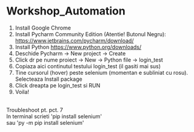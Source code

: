 # Workshop_Automation

1. Install Google Chrome </br>
2. Install Pycharm Community Edition (Atentie! Butonul Negru): https://www.jetbrains.com/pycharm/download/ </br>
3. Install Python https://www.python.org/downloads/ </br>
4. Deschide Pycharm -> New project -> Create </br>
5. Click dr pe nume proiect -> New -> Python file -> login_test </br>
6. Copiaza aici continutul testului login_test (il gasiti mai sus) </br>
7. Tine cursorul (hover) peste selenium (momentan e subliniat cu rosu). Selecteaza Install package </br>
9. Click dreapta pe login_test si RUN </br>
9. Voila! </br>
</br>
Troubleshoot pt. pct. 7
</br>
In terminal scrieti 'pip install selenium'
</br>
sau 'py -m pip install selenium'
